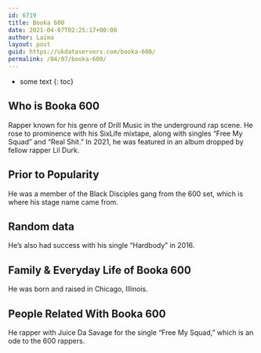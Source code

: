 ```yaml
---
id: 6719
title: Booka 600
date: 2021-04-07T02:25:17+00:00
author: Laima
layout: post
guid: https://ukdataservers.com/booka-600/
permalink: /04/07/booka-600/
---
```


* some text
{: toc}


## Who is Booka 600
                  
                  
                  
Rapper known for his genre of Drill Music in the underground rap scene. He rose to prominence with his SixLife mixtape, along with singles &#8220;Free My Squad&#8221; and &#8220;Real Shit.&#8221; In 2021, he was featured in an album dropped by fellow rapper Lil Durk.
                  
              
            
              
            
                
                
                
## Prior to Popularity
                  
                  
                  
He was a member of the Black Disciples gang from the 600 set, which is where his stage name came from.
                  
              
            
              
            
                
                
                
## Random data
                  
                  
                  
He&#8217;s also had success with his single &#8220;Hardbody&#8221; in 2016.
                  
              
            
              
            
                
                
                
## Family & Everyday Life of Booka 600
                  
                  
                  
He was born and raised in Chicago, Illinois.
                  
              
            
              
            
                
                
                
## People Related With Booka 600
                  
                  
                  
He rapper with Juice Da Savage for the single &#8220;Free My Squad,&#8221; which is an ode to the 600 rappers.
                  
              
            
              
            
                
              
            
              
              
            
            
              
            
          
          
          
